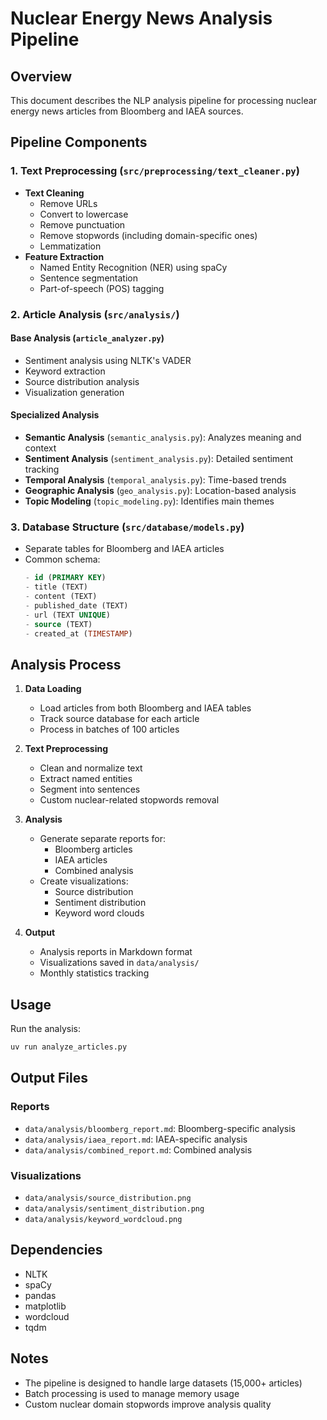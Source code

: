 # Nuclear Energy News Analysis Pipeline

## Overview
This document describes the NLP analysis pipeline for processing nuclear energy news articles from Bloomberg and IAEA sources.

## Pipeline Components

### 1. Text Preprocessing (`src/preprocessing/text_cleaner.py`)
- **Text Cleaning**
  - Remove URLs
  - Convert to lowercase
  - Remove punctuation
  - Remove stopwords (including domain-specific ones)
  - Lemmatization
- **Feature Extraction**
  - Named Entity Recognition (NER) using spaCy
  - Sentence segmentation
  - Part-of-speech (POS) tagging

### 2. Article Analysis (`src/analysis/`)

#### Base Analysis (`article_analyzer.py`)
- Sentiment analysis using NLTK's VADER
- Keyword extraction
- Source distribution analysis
- Visualization generation

#### Specialized Analysis
- **Semantic Analysis** (`semantic_analysis.py`): Analyzes meaning and context
- **Sentiment Analysis** (`sentiment_analysis.py`): Detailed sentiment tracking
- **Temporal Analysis** (`temporal_analysis.py`): Time-based trends
- **Geographic Analysis** (`geo_analysis.py`): Location-based analysis
- **Topic Modeling** (`topic_modeling.py`): Identifies main themes

### 3. Database Structure (`src/database/models.py`)
- Separate tables for Bloomberg and IAEA articles
- Common schema:
  ```sql
  - id (PRIMARY KEY)
  - title (TEXT)
  - content (TEXT)
  - published_date (TEXT)
  - url (TEXT UNIQUE)
  - source (TEXT)
  - created_at (TIMESTAMP)
  ```

## Analysis Process

1. **Data Loading**
   - Load articles from both Bloomberg and IAEA tables
   - Track source database for each article
   - Process in batches of 100 articles

2. **Text Preprocessing**
   - Clean and normalize text
   - Extract named entities
   - Segment into sentences
   - Custom nuclear-related stopwords removal

3. **Analysis**
   - Generate separate reports for:
     - Bloomberg articles
     - IAEA articles
     - Combined analysis
   - Create visualizations:
     - Source distribution
     - Sentiment distribution
     - Keyword word clouds

4. **Output**
   - Analysis reports in Markdown format
   - Visualizations saved in `data/analysis/`
   - Monthly statistics tracking

## Usage

Run the analysis:
```bash
uv run analyze_articles.py
```

## Output Files

### Reports
- `data/analysis/bloomberg_report.md`: Bloomberg-specific analysis
- `data/analysis/iaea_report.md`: IAEA-specific analysis
- `data/analysis/combined_report.md`: Combined analysis

### Visualizations
- `data/analysis/source_distribution.png`
- `data/analysis/sentiment_distribution.png`
- `data/analysis/keyword_wordcloud.png`

## Dependencies
- NLTK
- spaCy
- pandas
- matplotlib
- wordcloud
- tqdm

## Notes
- The pipeline is designed to handle large datasets (15,000+ articles)
- Batch processing is used to manage memory usage
- Custom nuclear domain stopwords improve analysis quality
